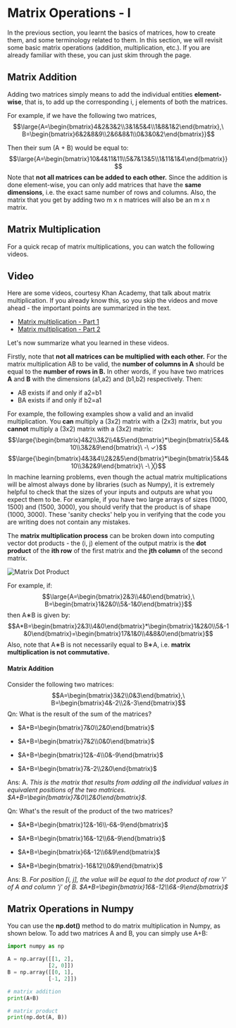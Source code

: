 # Matrix Operations - I

In the previous section, you learnt the basics of matrices, how to create them, and some terminology related to them. In this section, we will revisit some basic matrix operations (addition, multiplication, etc.). If you are already familiar with these, you can just skim through the page.

## Matrix Addition

Adding two matrices simply means to add the individual entities **element-wise**, that is, to add up the corresponding i, j elements of both the matrices.

For example, if we have the following two matrices, 
$$\large{A=\begin{bmatrix}4&2&3&2\\3&1&5&4\\1&8&1&2\end{bmatrix},\ B=\begin{bmatrix}6&2&8&9\\2&6&8&1\\0&3&0&2\end{bmatrix}}$$

Then their sum (A + B) would be equal to:
$$\large{A=\begin{bmatrix}10&4&11&11\\5&7&13&5\\1&11&1&4\end{bmatrix}}$$
 Note that **not all matrices can be added to each other.** Since the addition is done element-wise, you can only add matrices that have the **same dimensions**, i.e. the exact same number of rows and columns. Also, the matrix that you get by adding two m x n matrices will also be an m x n matrix.

## Matrix Multiplication

For a quick recap of matrix multiplications, you can watch the following videos.

## Video

Here are some videos, courtesy Khan Academy, that talk about matrix multiplication. If you already know this, so you skip the videos and move ahead - the important points are summarized in the text.

- [Matrix multiplication - Part 1](https://www.youtube.com/watch?v=aKhhYguY0DQ)
- [Matrix multiplication - Part 2](https://www.youtube.com/watch?v=OAh573i_qn8)

Let's now summarize what you learned in these videos.

Firstly, note that **not all matrices can be multiplied with each other.** For the matrix multiplication AB to be valid, the **number of columns in A** should be equal to the **number of rows in B.** In other words, if you have two matrices **A** and **B** with the dimensions (a1,a2) and (b1,b2) respectively. Then:

- AB exists if and only if a2=b1
- BA exists if and only if b2=a1

For example, the following examples show a valid and an invalid multiplication. You **can** multiply a (3x2) matrix with a (2x3) matrix, but you **cannot** multiply a (3x2) matrix with a (3x2)
matrix:
$$\large{\begin{bmatrix}4&2\\3&2\\4&5\end{bmatrix}*\begin{bmatrix}5&4&10\\3&2&9\end{bmatrix}\ -\ ✓}$$ $$\large{\begin{bmatrix}4&3&4\\2&2&5\end{bmatrix}*\begin{bmatrix}5&4&10\\3&2&9\end{bmatrix}\ -\ ╳}$$
In machine learning problems, even though the actual matrix multiplications will be almost always done by libraries (such as Numpy), it is extremely helpful to check that the sizes of your inputs and outputs are what you expect them to be. For example, if you have two large arrays of sizes (1000, 1500) and (1500, 3000), you should verify that the product is of shape (1000, 3000). These 'sanity checks' help you in verifying that the code you are writing does not contain any mistakes.

The **matrix multiplication process** can be broken down into computing vector dot products - the (i, j) element of the output matrix is the **dot product** of the **ith row** of the first matrix and the **jth column** of the second matrix.

![Matrix Dot Product](https://cdn.upgrad.com/UpGrad/temp/ba27becc-c0c1-40bf-bee4-4b7a55252b53/11.png)


For example, if: 
$$\large{A=\begin{bmatrix}2&3\\4&0\end{bmatrix},\ B=\begin{bmatrix}1&2&0\\5&-1&0\end{bmatrix}}$$
then A∗B is given by:
$$A*B=\begin{bmatrix}2&3\\4&0\end{bmatrix}*\begin{bmatrix}1&2&0\\5&-1&0\end{bmatrix}=\begin{bmatrix}17&1&0\\4&8&0\end{bmatrix}$$
Also, note that A∗B is not necessarily equal to B∗A, i.e. **matrix multiplication is not commutative.**

#### Matrix Addition

Consider the following two matrices:
$$A=\begin{bmatrix}3&2\\0&3\end{bmatrix},\ B=\begin{bmatrix}4&-2\\2&-3\end{bmatrix}$$
Qn: What is the result of the sum of the matrices?
- $A+B=\begin{bmatrix}7&0\\2&0\end{bmatrix}$

- $A+B=\begin{bmatrix}7&2\\0&0\end{bmatrix}$

- $A+B=\begin{bmatrix}12&-4\\0&-9\end{bmatrix}$

- $A+B=\begin{bmatrix}7&-2\\2&0\end{bmatrix}$

Ans: A. *This is the matrix that results from adding all the individual values in equivalent positions of the two matrices. $A+B=\begin{bmatrix}7&0\\2&0\end{bmatrix}$.*

Qn: What's the result of the product of the two matrices?

- $A*B=\begin{bmatrix}12&-16\\-6&-9\end{bmatrix}$

- $A*B=\begin{bmatrix}16&-12\\6&-9\end{bmatrix}$

- $A*B=\begin{bmatrix}6&-12\\6&9\end{bmatrix}$

- $A*B=\begin{bmatrix}-16&12\\0&9\end{bmatrix}$

Ans: B. *For position \[i, j], the value will be equal to the dot product of row 'i' of A and column 'j' of B. $A*B=\begin{bmatrix}16&-12\\6&-9\end{bmatrix}$*

## Matrix Operations in Numpy

You can use the **np.dot()** method to do matrix multiplication in Numpy, as shown below. To add two matrices A and B, you can simply use A+B:

```python
import numpy as np

A = np.array([[1, 2], 
             [2, 0]])
B = np.array([[0, 1], 
             [-1, 2]])

# matrix addition
print(A+B)

# matrix product
print(np.dot(A, B))
```
